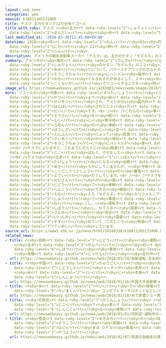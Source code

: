 ```yaml
---
layout: web_news
categories: web
newsid: k10011385231000
title: テスラ 主力セダンで12万台余リコール
title_with_ruby: テスラ <ruby>主力<rt data-ruby-level="3">しゅりょく</rt></ruby>セダンで12<ruby>万台<rt
  data-ruby-level="2">まんだい</rt></ruby><ruby>余<rt data-ruby-level="5">よ</rt></ruby>リコール
last_modified_at: '2018-03-30T11:45:00+09:00'
datetime: 2018<ruby>年<rt data-ruby-level="1">ねん</rt></ruby>03<ruby>月<rt data-ruby-level="1">がつ</rt></ruby>30<ruby>日<rt
  data-ruby-level="1">にち</rt></ruby> 11<ruby>時<rt data-ruby-level="2">じ</rt></ruby>45<ruby>分<rt
  data-ruby-level="2">ふん</rt></ruby>
description: アメリカの電気自動車メーカー「テスラ」は、主力のセダン「モデルＳ」の１２万台余りについて、パワーステアリングのボルトの不具合で、走行中にハンドル操作が重くなるおそれがあるとして、２９日、国内外でリコールすることを明らかにしました。
summary: アメリカの<ruby>電気<rt data-ruby-level="2">でんき</rt></ruby><ruby>自動車<rt data-ruby-level="3">じどうしゃ</rt></ruby>メーカー「テスラ」は、<ruby>主力<rt
  data-ruby-level="3">しゅりょく</rt></ruby>のセダン「モデルＳ」の１２<ruby>万台<rt data-ruby-level="2">まんだい</rt></ruby><ruby>余<rt
  data-ruby-level="5">あま</rt></ruby>りについて、パワーステアリングのボルトの<ruby>不具合<rt data-ruby-level="4">ふぐあい</rt></ruby>で、<ruby>走行中<rt
  data-ruby-level="2">そうこうちゅう</rt></ruby>にハンドル<ruby>操作<rt data-ruby-level="6">そうさ</rt></ruby>が<ruby>重<rt
  data-ruby-level="3">おも</rt></ruby>くなるおそれがあるとして、２９<ruby>日<rt data-ruby-level="1">にち</rt></ruby>、<ruby>国内外<rt
  data-ruby-level="2">こくないがい</rt></ruby>でリコールすることを<ruby>明<rt data-ruby-level="2">あき</rt></ruby>らかにしました。
image_url: https://newswebeasy.github.io/ja201803/news/web/image/2018/03/30/K10011385231_1803301157_1803301158_01_02.jpg
more: リコールの<ruby>対象<rt data-ruby-level="4">たいしょう</rt></ruby>となるのはテスラの<ruby>主力<rt data-ruby-level="3">しゅりょく</rt></ruby>のセダン「モデルＳ」のうち、おととし４<ruby>月<rt
  data-ruby-level="1">がつ</rt></ruby>より<ruby>前<rt data-ruby-level="2">まえ</rt></ruby>に<ruby>製造<rt
  data-ruby-level="5">せいぞう</rt></ruby>され、アメリカの<ruby>国内外<rt data-ruby-level="2">こくないがい</rt></ruby>で<ruby>販売<rt
  data-ruby-level="7">はんばい</rt></ruby>された１２<ruby>万<rt data-ruby-level="2">まん</rt></ruby>３０００<ruby>台<rt
  data-ruby-level="2">だい</rt></ruby>です。<br /><br />これらの<ruby>車<rt data-ruby-level="1">くるま</rt></ruby>では、ハンドル<ruby>操作<rt
  data-ruby-level="6">そうさ</rt></ruby>を<ruby>軽<rt data-ruby-level="3">かる</rt></ruby>くする、パワーステアリングのボルトが<ruby>特<rt
  data-ruby-level="4">とく</rt></ruby>に<ruby>寒冷地<rt data-ruby-level="4">かんれいち</rt></ruby>で<ruby>路面<rt
  data-ruby-level="3">ろめん</rt></ruby>の<ruby>凍結<rt data-ruby-level="7">とうけつ</rt></ruby><ruby>防止剤<rt
  data-ruby-level="7">ぼうしざい</rt></ruby>に<ruby>含<rt data-ruby-level="7">ふく</rt></ruby>まれる<ruby>塩分<rt
  data-ruby-level="4">えんぶん</rt></ruby>によって<ruby>腐食<rt data-ruby-level="7">ふしょく</rt></ruby>し、<ruby>最悪<rt
  data-ruby-level="4">さいあく</rt></ruby>の<ruby>場合<rt data-ruby-level="2">ばあい</rt></ruby>、<ruby>走行中<rt
  data-ruby-level="2">そうこうちゅう</rt></ruby>にハンドルが<ruby>重<rt data-ruby-level="3">おも</rt></ruby>くなるおそれがあるということです。<br
  /><br />テスラによりますと、これまでにボルトに<ruby>関連<rt data-ruby-level="4">かんれん</rt></ruby>した<ruby>事故<rt
  data-ruby-level="5">じこ</rt></ruby>はなく、けがをした<ruby>人<rt data-ruby-level="1">ひと</rt></ruby>はいないということです。<br
  /><br />テスラは<ruby>日本<rt data-ruby-level="1">にっぽん</rt></ruby><ruby>国内<rt data-ruby-level="2">こくない</rt></ruby>でリコールの<ruby>対象<rt
  data-ruby-level="4">たいしょう</rt></ruby>となる<ruby>台数<rt data-ruby-level="2">だいすう</rt></ruby>を<ruby>明<rt
  data-ruby-level="2">あき</rt></ruby>らかにしていませんが、<ruby>今後<rt data-ruby-level="2">こんご</rt></ruby>、<ruby>国土交通省<rt
  data-ruby-level="4">こくどこうつうしょう</rt></ruby>の<ruby>審査<rt data-ruby-level="7">しんさ</rt></ruby>などをへて、リコールする<ruby>予定<rt
  data-ruby-level="3">よてい</rt></ruby>だとしています。<br /><br />テスラをめぐっては<ruby>新型車<rt data-ruby-level="4">しんがたしゃ</rt></ruby>の「モデル３」の<ruby>生産<rt
  data-ruby-level="4">せいさん</rt></ruby>が<ruby>遅<rt data-ruby-level="7">おく</rt></ruby>れているほか、<ruby>自動<rt
  data-ruby-level="3">じどう</rt></ruby>で<ruby>車線<rt data-ruby-level="2">しゃせん</rt></ruby><ruby>変更<rt
  data-ruby-level="7">へんこう</rt></ruby>できる<ruby>機能<rt data-ruby-level="5">きのう</rt></ruby>などを<ruby>備<rt
  data-ruby-level="5">そな</rt></ruby>えた「モデルＸ」が<ruby>カリフォルニア<rt data-ruby-level="3">かりふぉるにあ</rt></ruby><ruby>州<rt
  data-ruby-level="3">しゅう</rt></ruby>で<ruby>事故<rt data-ruby-level="5">じこ</rt></ruby>を<ruby>起<rt
  data-ruby-level="3">お</rt></ruby>こし、<ruby>運転手<rt data-ruby-level="3">うんてんしゅ</rt></ruby>が<ruby>死亡<rt
  data-ruby-level="6">しぼう</rt></ruby>し、ＮＴＳＢ＝<ruby>国家<rt data-ruby-level="2">こっか</rt></ruby><ruby>運輸<rt
  data-ruby-level="5">うんゆ</rt></ruby><ruby>安全<rt data-ruby-level="3">あんぜん</rt></ruby><ruby>委員会<rt
  data-ruby-level="3">いいんかい</rt></ruby>が<ruby>調査<rt data-ruby-level="5">ちょうさ</rt></ruby>を<ruby>進<rt
  data-ruby-level="3">すす</rt></ruby>めていて、このところ<ruby>株価<rt data-ruby-level="6">かぶか</rt></ruby>が<ruby>低迷<rt
  data-ruby-level="7">ていめい</rt></ruby>しています。
source_url: https://www3.nhk.or.jp/news/html/20180330/k10011385231000.html
related_news:
- title: <ruby>自動<rt data-ruby-level="3">じどう</rt></ruby><ruby>運転<rt data-ruby-level="3">うんてん</rt></ruby>
    <ruby>全米<rt data-ruby-level="3">ぜんべい</rt></ruby><ruby>初<rt data-ruby-level="4">はつ</rt></ruby>の<ruby>死亡<rt
    data-ruby-level="6">しぼう</rt></ruby><ruby>事故<rt data-ruby-level="5">じこ</rt></ruby>
    <ruby>実験<rt data-ruby-level="4">じっけん</rt></ruby><ruby>走行中<rt data-ruby-level="2">そうこうちゅう</rt></ruby>
  url: https://newswebeasy.github.io/news/web/2018/03/20/自動運転-全米初の死亡事故-実験走行中
- title: <ruby>中国<rt data-ruby-level="2">ちゅうごく</rt></ruby><ruby>大手<rt data-ruby-level="1">おおて</rt></ruby><ruby>自動車<rt
    data-ruby-level="3">じどうしゃ</rt></ruby>メーカーが<ruby>来年<rt data-ruby-level="2">らいねん</rt></ruby>
    <ruby>米<rt data-ruby-level="2">べい</rt></ruby>に<ruby>本格<rt data-ruby-level="5">ほんかく</rt></ruby><ruby>進出<rt
    data-ruby-level="3">しんしゅつ</rt></ruby>へ
  url: https://newswebeasy.github.io/news/web/2018/01/16/中国大手自動車メーカーが来年-米に本格進出へ
- title: <ruby>米<rt data-ruby-level="2">べい</rt></ruby>で<ruby>家電<rt data-ruby-level="2">かでん</rt></ruby>ショー<ruby>開幕<rt
    data-ruby-level="6">かいまく</rt></ruby> コンセプトカーやロボットなどに<ruby>注目<rt data-ruby-level="3">ちゅうもく</rt></ruby>
  url: https://newswebeasy.github.io/news/web/2018/01/10/米で家電ショー開幕-コンセプトカーやロボットなどに注目
- title: <ruby>花粉症<rt data-ruby-level="7">かふんしょう</rt></ruby> <ruby>運転中<rt data-ruby-level="3">うんてんちゅう</rt></ruby>のくしゃみで<ruby>事故<rt
    data-ruby-level="5">じこ</rt></ruby>？<ruby>実<rt data-ruby-level="3">じつ</rt></ruby>は<ruby>深刻<rt
    data-ruby-level="6">しんこく</rt></ruby>な<ruby>実態<rt data-ruby-level="5">じったい</rt></ruby>
  url: https://newswebeasy.github.io/news/web/2018/03/01/花粉症-運転中のくしゃみで事故実は深刻な実態
- title: <ruby>雪道<rt data-ruby-level="2">ゆきみち</rt></ruby>の<ruby>自動<rt data-ruby-level="3">じどう</rt></ruby><ruby>走行<rt
    data-ruby-level="2">そうこう</rt></ruby><ruby>実験<rt data-ruby-level="4">じっけん</rt></ruby><ruby>始<rt
    data-ruby-level="3">はじ</rt></ruby>まる ＧＰＳ<ruby>衛星<rt data-ruby-level="5">えいせい</rt></ruby>「みちびき」<ruby>活用<rt
    data-ruby-level="2">かつよう</rt></ruby>
  url: https://newswebeasy.github.io/news/web/2018/02/07/雪道の自動走行実験始まる-GPS衛星みちびき活用
...
```

